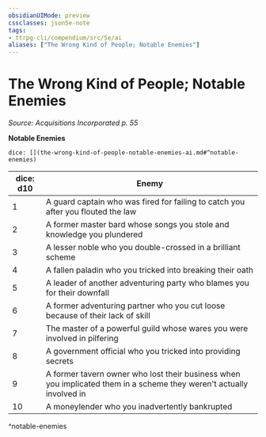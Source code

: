 ```yaml
---
obsidianUIMode: preview
cssclasses: json5e-note
tags:
- ttrpg-cli/compendium/src/5e/ai
aliases: ["The Wrong Kind of People; Notable Enemies"]
---
```

# The Wrong Kind of People; Notable Enemies
*Source: Acquisitions Incorporated p. 55* 

**Notable Enemies**

`dice: [](the-wrong-kind-of-people-notable-enemies-ai.md#^notable-enemies)`

| dice: d10 | Enemy |
|-----------|-------|
| 1 | A guard captain who was fired for failing to catch you after you flouted the law |
| 2 | A former master bard whose songs you stole and knowledge you plundered |
| 3 | A lesser noble who you double-crossed in a brilliant scheme |
| 4 | A fallen paladin who you tricked into breaking their oath |
| 5 | A leader of another adventuring party who blames you for their downfall |
| 6 | A former adventuring partner who you cut loose because of their lack of skill |
| 7 | The master of a powerful guild whose wares you were involved in pilfering |
| 8 | A government official who you tricked into providing secrets |
| 9 | A former tavern owner who lost their business when you implicated them in a scheme they weren't actually involved in |
| 10 | A moneylender who you inadvertently bankrupted |
^notable-enemies